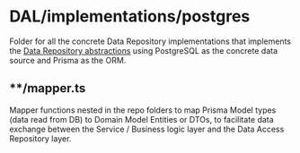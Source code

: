 # DAL/implementations/postgres
Folder for all the concrete Data Repository implementations that implements the [Data Repository abstractions](../abstraction/) using PostgreSQL as the concrete data source and Prisma as the ORM.


## **/mapper.ts
Mapper functions nested in the repo folders to map Prisma Model types (data read from DB) to Domain Model Entities or DTOs, to facilitate data exchange between the Service / Business logic layer and the Data Access Repository layer.